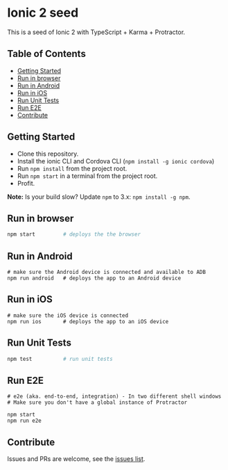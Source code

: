 # Ionic 2 seed

This is a seed of Ionic 2 with TypeScript + Karma + Protractor.

## Table of Contents
 - [Getting Started](#getting-started)
 - [Run in browser](#run-in-browser)
 - [Run in Android](#run-in-android)
 - [Run in iOS](#run-in-ios)
 - [Run Unit Tests](#run-unit-tests)
 - [Run E2E](#run-e2e)
 - [Contribute](#contribute)

## Getting Started

* Clone this repository.
* Install the ionic CLI and Cordova CLI (`npm install -g ionic cordova`)
* Run `npm install` from the project root.
* Run `npm start` in a terminal from the project root.
* Profit.

**Note:** Is your build slow? Update `npm` to 3.x: `npm install -g npm`.

## Run in browser
```bash
npm start         # deploys the the browser
```

## Run in Android
```
# make sure the Android device is connected and available to ADB
npm run android   # deploys the app to an Android device
```

## Run in iOS
```
# make sure the iOS device is connected
npm run ios       # deploys the app to an iOS device
```

## Run Unit Tests
```bash
npm test          # run unit tests
```

## Run E2E
```
# e2e (aka. end-to-end, integration) - In two different shell windows
# Make sure you don't have a global instance of Protractor

npm start
npm run e2e
```

## Contribute
Issues and PRs are welcome, see the [issues list](https://github.com/fmsouza/ionic2-seed/issues).

